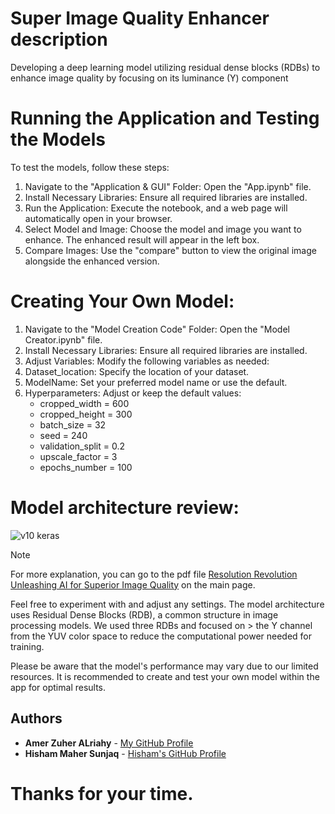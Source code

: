 # Super Image Quality Enhancer description  
 Developing a deep learning model utilizing residual dense blocks (RDBs) to enhance image quality by focusing on its luminance (Y) component

# Running the Application and Testing the Models
To test the models, follow these steps:
1. Navigate to the "Application & GUI" Folder: Open the "App.ipynb" file.
2. Install Necessary Libraries: Ensure all required libraries are installed.
3. Run the Application: Execute the notebook, and a web page will automatically open in your browser.
4. Select Model and Image: Choose the model and image you want to enhance. The enhanced result will appear in the left box.
5. Compare Images: Use the "compare" button to view the original image alongside the enhanced version.


# Creating Your Own Model:
1. Navigate to the "Model Creation Code" Folder: Open the "Model Creator.ipynb" file.
2. Install Necessary Libraries: Ensure all required libraries are installed.
3. Adjust Variables: Modify the following variables as needed:
4. Dataset_location: Specify the location of your dataset.
5. ModelName: Set your preferred model name or use the default.
6. Hyperparameters: Adjust or keep the default values:
      - cropped_width = 600
      - cropped_height = 300
      - batch_size = 32
      - seed = 240
      - validation_split = 0.2
      - upscale_factor = 3
      - epochs_number = 100

# Model architecture review:
![v10 keras](https://github.com/AmerZuher/Super-Image-Quality-Enhancer-/assets/80674857/9cb03afe-383f-4c79-86eb-c07565204e68)


> [!NOTE]
> For more explanation, you can go to the pdf file [Resolution Revolution Unleashing AI for Superior Image Quality](https://github.com/AmerZuher/Super-Image-Quality-Enhancer-/blob/a92b171ab95b713d43b4cb971bb0ef67848e7e3e/Resolution%20Revolution%20Unleashing%20AI%20for%20Superior%20Image%20Quality.pdf) on the main page.
> 
> 
> 
> Feel free to experiment with and adjust any settings. The model architecture uses Residual Dense Blocks (RDB), a common structure in image processing models. We used three RDBs and focused on > the Y channel from the YUV color space to reduce the computational power needed for training.
> 
> Please be aware that the model's performance may vary due to our limited resources. It is recommended to create and test your own model within the app for optimal results.
>
## Authors

- **Amer Zuher ALriahy** - [My GitHub Profile](https://github.com/AmerZuher)
- **Hisham Maher Sunjaq** - [Hisham's GitHub Profile](https://github.com/kobo-cash)

# Thanks for your time.
